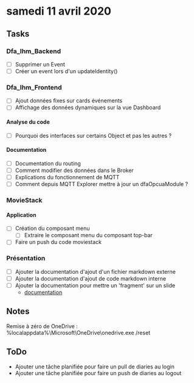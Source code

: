 # samedi 11 avril 2020

## Tasks

### Dfa_Ihm_Backend

- [ ] Supprimer un Event
- [ ] Créer un event lors d'un updateIdentity()

### Dfa_Ihm_Frontend

- [ ] Ajout données fixes sur cards événements
- [ ] Affichage des données dynamiques sur la vue Dashboard

#### Analyse du code

- [ ] Pourquoi des interfaces sur certains Object et pas les autres ?

#### Documentation

- [ ] Documentation du routing
- [ ] Comment modifier des données dans le Broker
- [ ] Explications du fonctionnement de MQTT
- [ ] Comment depuis MQTT Explorer mettre à jour un dfaOpcuaModule ?

### MovieStack

#### Application

- [ ] Création du composant menu
  - [ ] Extraire le composant menu du composant top-bar
- [ ] Faire un push du code moviestack

### Présentation

- [ ] Ajouter la documentation d'ajout d'un fichier markdown externe
- [ ] Ajouter la documentation d'ajout de code markdown interne
- [ ] Ajouter la documentation pour mettre un 'fragment' sur un slide
  - [documentation](https://github.com/hakimel/reveal.js/#fragments)

## Notes

Remise à zéro de OneDrive :
  %localappdata%\Microsoft\OneDrive\onedrive.exe /reset

## ToDo

- Ajouter une tâche planifiée pour faire un pull de diaries au login
- Ajouter une tâche planifiée pour faire un push de diaries au logout
